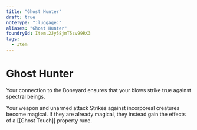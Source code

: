 ```yaml
---
title: "Ghost Hunter"
draft: true
noteType: ":luggage:"
aliases: "Ghost Hunter"
foundryId: Item.2Jy58jmT5zv99RX3
tags:
  - Item
---
```


# Ghost Hunter

Your connection to the Boneyard ensures that your blows strike true against spectral beings.

Your weapon and unarmed attack Strikes against incorporeal creatures become magical. If they are already magical, they instead gain the effects of a [[Ghost Touch]] property rune.
